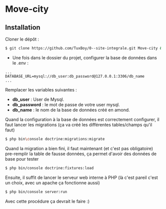 # Move-city

## Installation

Cloner le dépôt : 

```bash
$ git clone https://github.com/TuxBoy/0--site-integrale.git Move-city && cd Move-city
```

* Une fois dans le dossier du projet, configurer la base de données dans le .env : 

```
...
DATABASE_URL=mysql://db_user:db_password@127.0.0.1:3306/db_name
...
```
Remplacer les variables suivantes :
* **db_user** : User de Mysql.
* **db_password** : le mot de passe de votre user mysql.
* **db_name** : le nom de la base de données créé en amond.

Quand la configuration à la base de données est correctement configurer, il faut lancer les migrations (ça va créé les différentes tables/champs qu'il faut)

```bash
$ php bin\console doctrine:migrations:migrate
```

Quand la migration a bien fini, il faut maintenant (et c'est pas obligatoire) pre-remplir la table de fausse données, ça permet d'avoir des données de base pour tester

```bash
$ php bin/console doctrine:fixtures:load
```

Ensuite, il suffit de lancer le serveur web interne à PHP (là c'est pareil c'est un choix, avec un apache ça fonctionne aussi)

```bash
$ php bin/console server:run
```

Avec cette procédure ça devrait le faire :)
